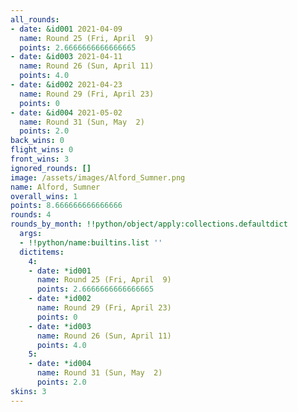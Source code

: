 ```yaml
---
all_rounds:
- date: &id001 2021-04-09
  name: Round 25 (Fri, April  9)
  points: 2.6666666666666665
- date: &id003 2021-04-11
  name: Round 26 (Sun, April 11)
  points: 4.0
- date: &id002 2021-04-23
  name: Round 29 (Fri, April 23)
  points: 0
- date: &id004 2021-05-02
  name: Round 31 (Sun, May  2)
  points: 2.0
back_wins: 0
flight_wins: 0
front_wins: 3
ignored_rounds: []
image: /assets/images/Alford_Sumner.png
name: Alford, Sumner
overall_wins: 1
points: 8.666666666666666
rounds: 4
rounds_by_month: !!python/object/apply:collections.defaultdict
  args:
  - !!python/name:builtins.list ''
  dictitems:
    4:
    - date: *id001
      name: Round 25 (Fri, April  9)
      points: 2.6666666666666665
    - date: *id002
      name: Round 29 (Fri, April 23)
      points: 0
    - date: *id003
      name: Round 26 (Sun, April 11)
      points: 4.0
    5:
    - date: *id004
      name: Round 31 (Sun, May  2)
      points: 2.0
skins: 3
---
```


